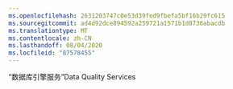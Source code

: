 ```yaml
---
ms.openlocfilehash: 2631203747c0e53d39fed9fbefa5bf16b29fc615
ms.sourcegitcommit: ad4d92dce894592a259721a1571b1d8736abacdb
ms.translationtype: MT
ms.contentlocale: zh-CN
ms.lasthandoff: 08/04/2020
ms.locfileid: "87578455"
---
```

<span data-ttu-id="cbe75-101">“数据库引擎服务”</span><span class="sxs-lookup"><span data-stu-id="cbe75-101">Data Quality Services</span></span>

